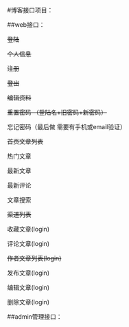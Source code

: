 #博客接口项目：


##web接口：

~~登陆~~

~~个人信息~~

~~注册~~

~~登出~~

~~编辑资料~~

~~重置密码 （登陆名+旧密码+新密码）~~

忘记密码（最后做 需要有手机或email验证）

~~首页文章列表~~

热门文章

最新文章

最新评论

文章搜索

~~渠道列表~~

收藏文章(login)

评论文章(login)

~~作者文章列表(login)~~

发布文章(login)

编辑文章(login)

删除文章(login)

##admin管理接口：